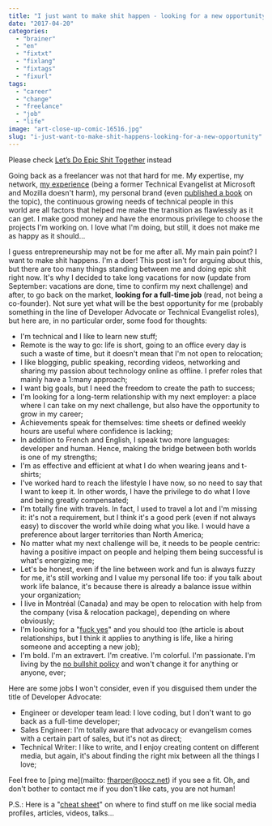 ```yaml
---
title: "I just want to make shit happen - looking for a new opportunity"
date: "2017-04-20"
categories: 
  - "brainer"
  - "en"
  - "fixtxt"
  - "fixlang"
  - "fixtags"
  - "fixurl"
tags: 
  - "career"
  - "change"
  - "freelance"
  - "job"
  - "life"
image: "art-close-up-comic-16516.jpg"
slug: "i-just-want-to-make-shit-happens-looking-for-a-new-opportunity"
---
```


Please check [Let’s Do Epic Shit Together](https://fred.dev/jobsearch/) instead

Going back as a freelancer was not that hard for me. My expertise, my network, [my experience](https://www.linkedin.com/in/fredericharper) (being a former Technical Evangelist at Microsoft and Mozilla doesn't harm), my personal brand (even [published a book](http://www.apress.com/us/book/9781484200025) on the topic), the continuous growing needs of technical people in this world are all factors that helped me make the transition as flawlessly as it can get. I make good money and have the enormous privilege to choose the projects I'm working on. I love what I'm doing, but still, it does not make me as happy as it should...

I guess entrepreneurship may not be for me after all. My main pain point? I want to make shit happens. I'm a doer! This post isn't for arguing about this, but there are too many things standing between me and doing epic shit right now. It's why I decided to take long vacations for now (update from September: vacations are done, time to confirm my next challenge) and after, to go back on the market, **looking for a full-time job** (read, not being a co-founder). Not sure yet what will be the best opportunity for me (probably something in the line of Developer Advocate or Technical Evangelist roles), but here are, in no particular order, some food for thoughts:

- I'm technical and I like to learn new stuff;
- Remote is the way to go: life is short, going to an office every day is such a waste of time, but it doesn't mean that I'm not open to relocation;
- I like blogging, public speaking, recording videos, networking and sharing my passion about technology online as offline. I prefer roles that mainly have a 1:many approach;
- I want big goals, but I need the freedom to create the path to success;
- I'm looking for a long-term relationship with my next employer: a place where I can take on my next challenge, but also have the opportunity to grow in my career;
- Achievements speak for themselves: time sheets or defined weekly hours are useful where confidence is lacking;
- In addition to French and English, I speak two more languages: developer and human. Hence, making the bridge between both worlds is one of my strengths;
- I'm as effective and efficient at what I do when wearing jeans and t-shirts;
- I've worked hard to reach the lifestyle I have now, so no need to say that I want to keep it. In other words, I have the privilege to do what I love and being greatly compensated;
- I'm totally fine with travels. In fact, I used to travel a lot and I'm missing it: it's not a requirement, but I think it's a good perk (even if not always easy) to discover the world while doing what you like. I would have a preference about larger territories than North America;
- No matter what my next challenge will be, it needs to be people centric: having a positive impact on people and helping them being successful is what's energizing me;
- Let's be honest, even if the line between work and fun is always fuzzy for me, it's still working and I value my personal life too: if you talk about work life balance, it's because there is already a balance issue within your organization;
- I live in Montréal (Canada) and may be open to relocation with help from the company (visa & relocation package), depending on where obviously;
- I'm looking for a "[fuck yes](https://markmanson.net/fuck-yes)" and you should too (the article is about relationships, but I think it applies to anything is life, like a hiring someone and accepting a new job);
- I'm bold. I'm an extravert. I'm creative. I'm colorful. I'm passionate. I'm living by the [no bullshit policy](http://fred.dev/no-bullshit-policy/) and won't change it for anything or anyone, ever;

Here are some jobs I won't consider, even if you disguised them under the title of Developer Advocate:

- Engineer or developer team lead: I love coding, but I don't want to go back as a full-time developer;
- Sales Engineer: I'm totally aware that advocacy or evangelism comes with a certain part of sales, but it's not as direct;
- Technical Writer: I like to write, and I enjoy creating content on different media, but again, it's about finding the right mix between all the things I love;

Feel free to [ping me](mailto: fharper@oocz.net) if you see a fit. Oh, and don't bother to contact me if you don't like cats, you are not human!

P.S.: Here is a "[cheat sheet](https://fred.dev/the-www-and-me/)" on where to find stuff on me like social media profiles, articles, videos, talks...
